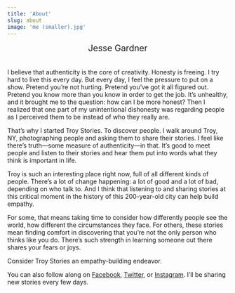 ```yaml
---
title: 'About'
slug: about
image: 'me (smaller).jpg'
---
```


<div style="text-align: center; font-size:1.4em; font-weight:italic;padding-bottom:1em;">Jesse Gardner</div>

I believe that authenticity is the core of creativity. Honesty is freeing. I try hard to live this every day. But every day, I feel the pressure to put on a show. Pretend you’re not hurting. Pretend you’ve got it all figured out. Pretend you know more than you know in order to get the job. It’s unhealthy, and it brought me to the question: how can I be more honest? Then I realized that one part of my unintentional dishonesty was regarding people as I perceived them to be instead of who they really are.

That’s why I started Troy Stories. To discover people. I walk around Troy, NY, photographing people and asking them to share their stories. I feel like there’s truth—some measure of authenticity—in that. It’s good to meet people and listen to their stories and hear them put into words what they think is important in life.

Troy is such an interesting place right now, full of all different kinds of people. There’s a lot of change happening: a lot of good and a lot of bad, depending on who talk to. And I think that listening to and sharing stories at this critical moment in the history of this 200-year-old city can help build empathy.

For some, that means taking time to consider how differently people see the world, how different the circumstances they face. For others, these stories mean finding comfort in discovering that you’re not the only person who thinks like you do. There’s such strength in learning someone out there shares your fears or joys.

Consider Troy Stories an empathy-building endeavor. 

You can also follow along on [Facebook](http://facebook.com/troynystories/), [Twitter](http://twitter.com/troy_stories/), or [Instagram](http://instagram.com/troy_stories). I’ll be sharing new stories every few days.